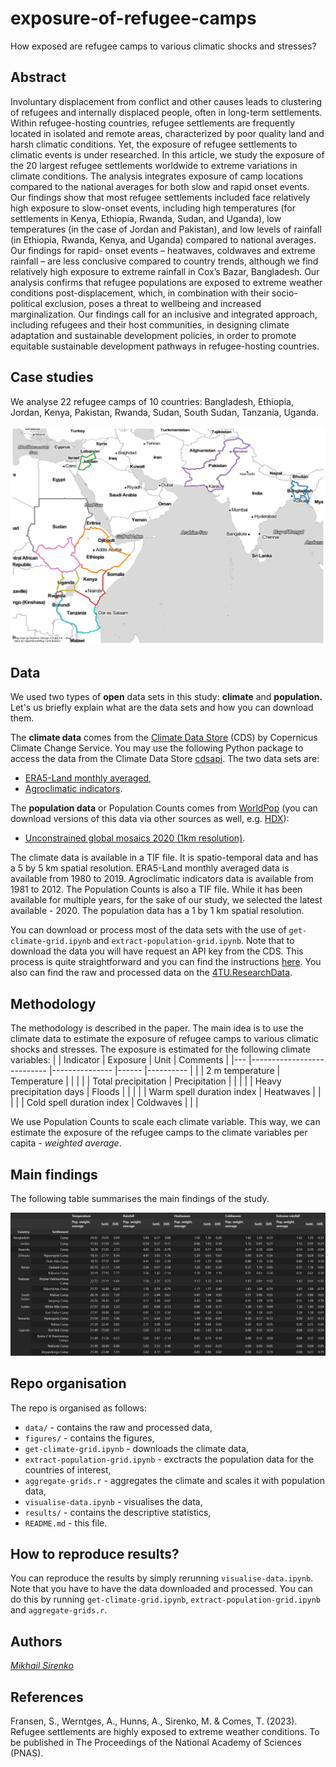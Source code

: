 # exposure-of-refugee-camps
How exposed are refugee camps to various climatic shocks and stresses?

## Abstract
Involuntary displacement from conflict and other causes leads to clustering of refugees and internally displaced people, often in long-term settlements. Within refugee-hosting countries, refugee settlements are frequently located in isolated and remote areas, characterized by poor quality land and harsh climatic conditions. Yet, the exposure of refugee settlements to climatic events is under researched. In this article, we study the exposure of the 20 largest refugee settlements worldwide to extreme variations in climate conditions. The analysis integrates exposure of camp locations compared to the national averages for both slow and rapid onset events. Our findings show that most refugee settlements included face relatively high exposure to slow-onset events, including high temperatures (for settlements in Kenya, Ethiopia, Rwanda, Sudan, and Uganda), low temperatures (in the case of Jordan and Pakistan), and low levels of rainfall (in Ethiopia, Rwanda, Kenya, and Uganda) compared to national averages. Our findings for rapid- onset events – heatwaves, coldwaves and extreme rainfall – are less conclusive compared to country trends, although we find relatively high exposure to extreme rainfall in Cox’s Bazar, Bangladesh. Our analysis confirms that refugee populations are exposed to extreme weather conditions post-displacement, which, in combination with their socio-political exclusion, poses a threat to wellbeing and increased marginalization. Our findings call for an inclusive and integrated approach, including refugees and their host communities, in designing climate adaptation and sustainable development policies, in order to promote equitable sustainable development pathways in refugee-hosting countries.

## Case studies
We analyse 22 refugee camps of 10 countries: Bangladesh, Ethiopia, Jordan, Kenya, Pakistan, Rwanda, Sudan, South Sudan, Tanzania, Uganda.

<p align="center">
    <img src="figures/countries.png" title="Countries of interest" width=600>
</p>

## Data
We used two types of **open** data sets in this study: **climate** and **population.** Let's us briefly explain what are the data sets and how you can download them.

The **climate data** comes from the [Climate Data Store](https://cds.climate.copernicus.eu/#!/home) (CDS) by Copernicus Climate Change Service. You may use the following Python package to access the data from the Climate Data Store [cdsapi](https://github.com/ecmwf/cdsapi). The two data sets are:
* [ERA5-Land monthly averaged](https://cds.climate.copernicus.eu/cdsapp#!/dataset/reanalysis-era5-land-monthly-means?tab=form),
* [Agroclimatic indicators](https://cds.climate.copernicus.eu/cdsapp#!/dataset/sis-agroclimatic-indicators?tab=form).

The **population data** or Population Counts comes from [WorldPop](https://hub.worldpop.org/) (you can download versions of this data via other sources as well, e.g. [HDX](https://data.humdata.org/dataset/worldpop-population-counts-for-world/resource/677d30ab-896e-44e5-9a31-05452bc3124b)):
* [Unconstrained global mosaics 2020 (1km resolution)](https://hub.worldpop.org/geodata/summary?id=24777).

The climate data is available in a TIF file. It is spatio-temporal data and has a 5 by 5 km spatial resolution. ERA5-Land monthly averaged data is available from 1980 to 2019. Agroclimatic indicators data is available from 1981 to 2012. The Population Counts is also a TIF file. While it has been available for multiple years, for the sake of our study, we selected the latest available - 2020. The population data has a 1 by 1 km spatial resolution.

You can download or process most of the data sets with the use of `get-climate-grid.ipynb` and `extract-population-grid.ipynb`. Note that to download the data you will have request an API key from the CDS. This process is quite straightforward and you can find the instructions [here](https://cds.climate.copernicus.eu/api-how-to). You also can find the raw and processed data on the [4TU.ResearchData](https://figshare.com/s/86e5a5d5c4bd206a25c7).

## Methodology
The methodology is described in the paper. The main idea is to use the climate data to estimate the exposure of refugee camps to various climatic shocks and stresses. The exposure is estimated for the following climate variables:
|   	| Indicator                 	| Exposure      	| Unit 	| Comments 	|
|---	|---------------------------	|---------------	|------	|----------	|
|   	| 2 m temperature           	| Temperature   	|      	|          	|
|   	| Total precipitation       	| Precipitation 	|      	|          	|
|   	| Heavy precipitation days  	| Floods        	|      	|          	|
|   	| Warm spell duration index 	| Heatwaves     	|      	|          	|
|   	| Cold spell duration index 	| Coldwaves     	|      	|          	|

We use Population Counts to scale each climate variable. This way, we can estimate the exposure of the refugee camps to the climate variables per capita - *weighted average*.

## Main findings

The following table summarises the main findings of the study. 

<p align="center">
    <img src="results/descriptive_statistics.jpg" title="Descriptive statistics">
</p>

## Repo organisation
The repo is organised as follows:
* `data/` - contains the raw and processed data,
* `figures/` - contains the figures,
* `get-climate-grid.ipynb` - downloads the climate data,
* `extract-population-grid.ipynb` - exctracts the population data for the countries of interest,
* `aggregate-grids.r` - aggregates the climate and scales it with population data,
* `visualise-data.ipynb` - visualises the data,
* `results/` - contains the descriptive statistics,
* `README.md` - this file.

## How to reproduce results?
You can reproduce the results by simply rerunning `visualise-data.ipynb`. Note that you have to have the data downloaded and processed. You can do this by running `get-climate-grid.ipynb`, `extract-population-grid.ipynb` and `aggregate-grids.r`.

## Authors
[*Mikhail Sirenko*](https://twitter.com/mikhailsirenko)

## References
Fransen, S., Werntges, A., Hunns, A., Sirenko, M. & Comes, T. (2023). Refugee settlements are highly exposed to extreme weather conditions. To be published in The Proceedings of the National Academy of Sciences (PNAS).